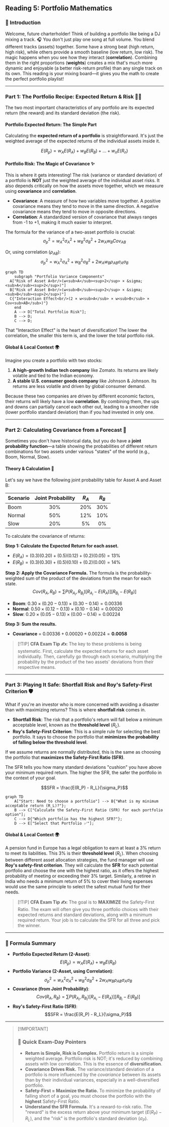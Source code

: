 ## Reading 5: Portfolio Mathematics

### 🎯 Introduction

Welcome, future charterholder\! Think of building a portfolio like being a DJ mixing a track. 🎧 You don't just play one song at full volume. You blend different tracks (assets) together. Some have a strong beat (high return, high risk), while others provide a smooth baseline (low return, low risk). The magic happens when you see how they interact (**correlation**). Combining them in the right proportions (**weights**) creates a mix that's much more dynamic and enjoyable (a better risk-return profile) than any single track on its own. This reading is your mixing board—it gives you the math to create the perfect portfolio playlist\!

-----

### Part 1: The Portfolio Recipe: Expected Return & Risk 🧑‍🍳

The two most important characteristics of any portfolio are its expected return (the reward) and its standard deviation (the risk).

#### **Portfolio Expected Return: The Simple Part**

Calculating the **expected return of a portfolio** is straightforward. It's just the weighted average of the expected returns of the individual assets inside it.

$$E(R_p) = w_A E(R_A) + w_B E(R_B) + ... + w_n E(R_n)$$

#### **Portfolio Risk: The Magic of Covariance ✨**

This is where it gets interesting\! The risk (variance or standard deviation) of a portfolio is **NOT** just the weighted average of the individual asset risks. It also depends critically on how the assets move together, which we measure using **covariance** and **correlation**.

  * **Covariance**: A measure of how two variables move together. A positive covariance means they tend to move in the same direction. A negative covariance means they tend to move in opposite directions.
  * **Correlation**: A standardized version of covariance that always ranges from -1 to +1, making it much easier to interpret.

The formula for the variance of a two-asset portfolio is crucial:
$$\sigma_p^2 = w_A^2\sigma_A^2 + w_B^2\sigma_B^2 + 2w_A w_B Cov_{AB}$$

Or, using correlation ($\rho_{AB}$):
$$\sigma_p^2 = w_A^2\sigma_A^2 + w_B^2\sigma_B^2 + 2w_A w_B \rho_{AB} \sigma_A \sigma_B$$

```mermaid
graph TD
    subgraph "Portfolio Variance Components"
  A["Risk of Asset A<br/>(w<sub>A</sub><sup>2</sup> × &sigma;<sub>A</sub><sup>2</sup>)"]
  B["Risk of Asset B<br/>(w<sub>B</sub><sup>2</sup> × &sigma;<sub>B</sub><sup>2</sup>)"]
  C{"Interaction Effect<br/>(2 × w<sub>A</sub> × w<sub>B</sub> × Cov<sub>AB</sub>)"}
    end
    A --> D["Total Portfolio Risk"];
    B --> D;
    C --> D;
```

That "Interaction Effect" is the heart of diversification\! The lower the correlation, the smaller this term is, and the lower the total portfolio risk.

#### **Global & Local Context 🌍**

Imagine you create a portfolio with two stocks:

1.  **A high-growth Indian tech company** like Zomato. Its returns are likely volatile and tied to the Indian economy.
2.  **A stable U.S. consumer goods company** like Johnson & Johnson. Its returns are less volatile and driven by global consumer demand.

Because these two companies are driven by different economic factors, their returns will likely have a low **correlation**. By combining them, the ups and downs can partially cancel each other out, leading to a smoother ride (lower portfolio standard deviation) than if you had invested in only one.

-----

### Part 2: Calculating Covariance from a Forecast 🔮

Sometimes you don't have historical data, but you do have a **joint probability function**—a table showing the probabilities of different return combinations for two assets under various "states" of the world (e.g., Boom, Normal, Slow).

#### **Theory & Calculation 🧮**

Let's say we have the following joint probability table for Asset A and Asset B:

| Scenario | Joint Probability | $R_A$ | $R_B$ |
| :--- | :---: | :---: | :---: |
| Boom | 30% | 20% | 30% |
| Normal | 50% | 12% | 10% |
| Slow | 20% | 5% | 0% |

To calculate the covariance of returns:

**Step 1: Calculate the Expected Return for each asset.**

  * $E(R_A) = (0.3)(0.20) + (0.5)(0.12) + (0.2)(0.05) = 13\%$
  * $E(R_B) = (0.3)(0.30) + (0.5)(0.10) + (0.2)(0.00) = 14\%$

**Step 2: Apply the Covariance Formula.**
The formula is the probability-weighted sum of the product of the deviations from the mean for each state.
$$Cov(R_A, R_B) = \sum P(R_{A_i}, R_{B_i})[R_{A_i} - E(R_A)][R_{B_i} - E(R_B)]$$

  * **Boom**: $0.30 \times (0.20 - 0.13) \times (0.30 - 0.14) = 0.00336$
  * **Normal**: $0.50 \times (0.12 - 0.13) \times (0.10 - 0.14) = 0.00020$
  * **Slow**: $0.20 \times (0.05 - 0.13) \times (0.00 - 0.14) = 0.00224$

**Step 3: Sum the results.**

  * **Covariance** = $0.00336 + 0.00020 + 0.00224 = \mathbf{0.0058}$

> [\!TIP]
> **CFA Exam Tip ✍️:** The key to these problems is being systematic. First, calculate the expected returns for each asset individually. Then, carefully go through each scenario, multiplying the probability by the product of the two assets' deviations from their respective means.

-----

### Part 3: Playing It Safe: Shortfall Risk and Roy's Safety-First Criterion 🛡️

What if you're an investor who is more concerned with avoiding a disaster than with maximizing returns? This is where **shortfall risk** comes in.

  * **Shortfall Risk**: The risk that a portfolio's return will fall below a minimum acceptable level, known as the **threshold level** ($R_L$).
  * **Roy's Safety-First Criterion**: This is a simple rule for selecting the best portfolio. It says to choose the portfolio that **minimizes the probability of falling below the threshold level**.

If we assume returns are normally distributed, this is the same as choosing the portfolio that **maximizes the Safety-First Ratio (SFR)**.

The SFR tells you how many standard deviations "cushion" you have above your minimum required return. The higher the SFR, the safer the portfolio in the context of your goal.

$$SFR = \frac{E(R_P) - R_L}{\sigma_P}$$

```mermaid
graph TD
    A["Start: Need to choose a portfolio"] --> B{"What is my minimum acceptable return (R_L)?"};
    B --> C["Calculate the Safety-First Ratio (SFR) for each portfolio option"];
    C --> D{"Which portfolio has the highest SFR?"};
    D --> E["Select that Portfolio ✅"];
```

#### **Global & Local Context 🌍**

A pension fund in Europe has a legal obligation to earn at least a 3% return to meet its liabilities. This 3% is their **threshold level** ($R_L$). When choosing between different asset allocation strategies, the fund manager will use **Roy's safety-first criterion**. They will calculate the **SFR** for each potential portfolio and choose the one with the highest ratio, as it offers the highest probability of meeting or exceeding their 3% target. Similarly, a retiree in India who needs a minimum return of 5% to cover their living expenses would use the same principle to select the safest mutual fund for their needs.

> [\!TIP]
> **CFA Exam Tip ✍️:** The goal is to **MAXIMIZE** the Safety-First Ratio. The exam will often give you three portfolio choices with their expected returns and standard deviations, along with a minimum required return. Your job is to calculate the SFR for all three and pick the winner.

-----

### 🧪 Formula Summary

  * **Portfolio Expected Return (2-Asset)**: $$E(R_p) = w_A E(R_A) + w_B E(R_B)$$
  * **Portfolio Variance (2-Asset, using Correlation)**: $$\sigma_p^2 = w_A^2\sigma_A^2 + w_B^2\sigma_B^2 + 2w_A w_B \rho_{AB} \sigma_A \sigma_B$$
  * **Covariance (from Joint Probability)**: $$Cov(R_A, R_B) = \sum P(R_{A_i}, R_{B_i})[R_{A_i} - E(R_A)][R_{B_i} - E(R_B)]$$
  * **Roy's Safety-First Ratio (SFR)**: $$SFR = \frac{E(R_P) - R_L}{\sigma_P}$$

-----

> [\!IMPORTANT]
>
> ### 🎯 Quick Exam-Day Pointers
>
>   * **Return is Simple, Risk is Complex.** Portfolio return is a simple weighted average. Portfolio risk is NOT; it's reduced by combining assets with low correlation. This is the essence of **diversification**.
>   * **Covariance Drives Risk.** The variance/standard deviation of a portfolio is more influenced by the *covariance* between its assets than by their individual variances, especially in a well-diversified portfolio.
>   * **Safety-First = Maximize the Ratio.** To minimize the probability of falling short of a goal, you must choose the portfolio with the **highest** Safety-First Ratio.
>   * **Understand the SFR Formula.** It's a reward-to-risk ratio. The "reward" is the excess return above your minimum target ($E(R_P) - R_L$), and the "risk" is the portfolio's standard deviation ($\sigma_P$).